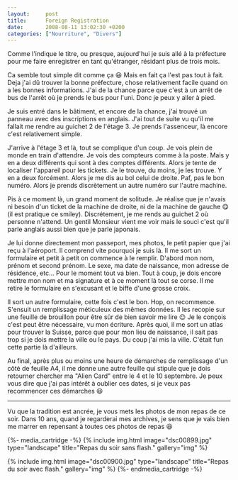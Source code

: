 ```yaml
---
layout:     post
title:      Foreign Registration
date:       2008-08-11 13:02:30 +0200
categories: ["Nourriture", "Divers"]
---
```


Comme l'indique le titre, ou presque, aujourd'hui je suis allé à la préfecture pour me faire enregistrer en tant
qu'étranger, résidant plus de trois mois.

<!--more-->

Ca semble tout simple dit comme ça :laughing: Mais en fait ça l'est pas tout à fait. Deja j'ai dû trouver la bonne
préfecture, chose relativement facile quand on a les bonnes informations. J'ai de la chance parce que c'est à un
arrêt de bus de l'arrêt où je prends le bus pour l'uni. Donc je peux y aller à pied.

Je suis entré dans le bâtiment, et encore de la chance, j'ai trouvé un panneau avec des inscriptions en anglais.
J'ai tout de suite vu qu'il me fallait me rendre au guichet 2 de l'étage 3. Je prends l'assenceur, là encore c'est
relativement simple.

J'arrive à l'étage 3 et là, tout se complique d'un coup. Je vois plein de monde en train d'attendre. Je vois des
compteurs comme à la poste. Mais y en a deux différents qui sont à des comptes différents. Alors je tente de
localiser l'appareil pour les tickets. Je le trouve, du moins, je les trouve. Y en a deux forcément. Alors je me
dis au bol celui de droite. Paf, pas le bon numéro. Alors je prends discrètement un autre numéro sur l'autre
machine.

Pis à ce moment là, un grand moment de solitude. Je réalise que je n'avais ni besoin d'un ticket de la machine de
droite, ni de la machine de gauche :yum: (il est pratique ce smiley). Discrétement, je me rends au guichet 2 où
personne n'attend. Un gentil Monsieur vient me voir mais le souci c'est qu'il parle anglais aussi bien que je parle
japonais.

Je lui donne directement mon passeport, mes photos, le petit papier que j'ai reçu à l'aéroport. Il comprend vite
pourquoi je suis là. Il me sort un formulaire et petit à petit on commence à le remplir. D'abord mon nom, prénom et
second prénom. Le sexe, ma date de naissance, mon adresse de résidence, etc... Pour le moment tout va bien. Tout à
coup, je dois encore mettre mon nom et ma signature et à ce moment là tout se corse. Il me retire le formulaire en
s'excusant et le biffe d'une grosse croix.

Il sort un autre formulaire, cette fois c'est le bon. Hop, on recommence. S'ensuit un remplissage méticuleux des
mêmes données. Il les recopie sur une feuille de brouillon pour être sûr de bien savoir me lire :wink: Je le conçois
c'est peut être nécessaire, vu mon écriture. Après quoi, il me sort un atlas pour trouver la Suisse, parce que pour
mon lieu de naissance, il sait pas trop si je dois mettre la ville ou le pays. Du coup j'ai mis la ville. C'était
fun cette partie là d'ailleurs.

Au final, après plus ou moins une heure de démarches de remplissage d'un côté de feuille A4, il me donne une autre
feuille qui stipule que je dois retourner chercher ma "Alien Card" entre le 4 et le 10 septembre. Je peux vous dire
que j'ai pas intérêt à oublier ces dates, si je veux pas recommencer ces démarches :laughing:

-----

Vu que la tradition est ancrée, je vous mets les photos de mon repas de ce soir. Dans 10 ans, quand je regarderai
mes archives, je sens que je vais bien me marrer en repensant à toutes ces photos de repas :laughing:

{%- media_cartridge -%}
{% include img.html
    image="dsc00899.jpg"
    type="landscape"
    title="Repas du soir sans flash."
    gallery="img"
%}

{% include img.html
    image="dsc00900.jpg"
    type="landscape"
    title="Repas du soir avec flash."
    gallery="img"
%}
{%- endmedia_cartridge -%}
